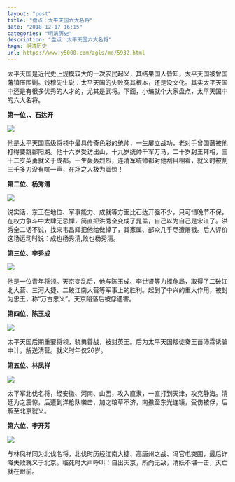 ```yaml
---
layout: "post"
title: "盘点：太平天国六大名将"
date: "2018-12-17 16:15"
categories: "明清历史"
description: "盘点：太平天国六大名将"
tags: 明清历史
url: https://www.y5000.com/zgls/mq/5932.html
---
```






太平天国是近代史上规模较大的一次农民起义，其结果国人皆知，太平天国被曾国藩镇压围剿。钱穆先生说：太平天国的失败究其根本，还是没文化。其实太平天国中还是有很多优秀的人才的，尤其是武将。下面，小编就个大家盘点，太平天国中的六大名将。

**第一位，、石达开**

![](https://img.y5000.com/uploads/allimg/161125/14401L428-0.jpg)

他是太平天国高级将领中最具传奇色彩的统帅，一生屡立战功，老对手曾国藩被他打得要跳鄱阳湖。他十六岁受访出山，十九岁统帅千军万马，二十岁封王拜相，三十二岁英勇就义于成都。一生轰轰烈烈，连清军统帅都对他刮目相看，就义时被割三千多刀没有吭一声，在场之人极为震惊！

**第二位、杨秀清**

![](https://img.y5000.com/uploads/allimg/161125/14401KN8-1.jpg)

说实话，东王在地位、军事能力、成就等方面比石达开强不少，只可惜晚节不保，在权力争斗中太肆无忌惮，简直把洪秀全变成了晁盖，自己以为自己是宋江了。洪秀全二话不说，找来韦昌辉把他给做掉了，其家属、部众几乎尽遭屠戮。后人评价这场运动时说：成也杨秀清,败也杨秀清。

**第三位、李秀成**

![](https://img.y5000.com/uploads/allimg/161125/14401L920-2.jpg)

他是一位青年将领。天京变乱后，他与陈玉成、李世贤等力撑危局，取得了二破江北大营、三河大捷、二破江南大营等军事上的胜利。起到了中兴的重大作用，被封为忠王，称“万古忠义”。天京陷落后被俘遇害。

**第四位、陈玉成**

![](https://img.y5000.com/uploads/allimg/161125/14401ID9-3.jpg)

太平天国后期重要将领，骁勇善战，被封英王。后为太平天国叛徒奏王苗沛霖诱骗中计，解送清营。就义时年仅26岁。

**第五位、林凤祥**

![](https://img.y5000.com/uploads/allimg/161125/14401I496-4.jpg)

太平军北伐名将，经安徽、河南、山西，攻入直隶，一直打到天津，攻克静海。清廷为之震惊，后遭到洋枪队袭击，加之粮草不济，南撤至东光连镇，受伤被俘，后解至北京就义。

**第六位、李开芳**

![](https://img.y5000.com/uploads/allimg/161125/14401K059-5.jpg)

与林凤祥同为北伐名将，北伐时历经江南大捷、高唐州之战、冯官屯突围，最后诈降失败就义于北京。临死时大声呼叫：自出天京，所向无敌，清妖不堪一击，灭亡就在眼前。

